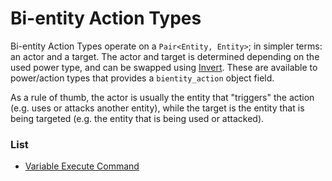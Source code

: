 # Bi-entity Action Types

Bi-entity Action Types operate on a `Pair<Entity, Entity>`; in simpler terms: an actor and a target. The actor and target is determined depending on the used power type, and can be swapped using [Invert](https://origins.readthedocs.io/en/latest/types/bientity_action_types/invert/). These are available to power/action types that provides a `bientity_action` object field.

As a rule of thumb, the actor is usually the entity that "triggers" the action (e.g. uses or attacks another entity), while the target is the entity that is being targeted (e.g. the entity that is being used or attacked).

### List

- [Variable Execute Command](./bientity_action_types/variable_execute_command.md)
